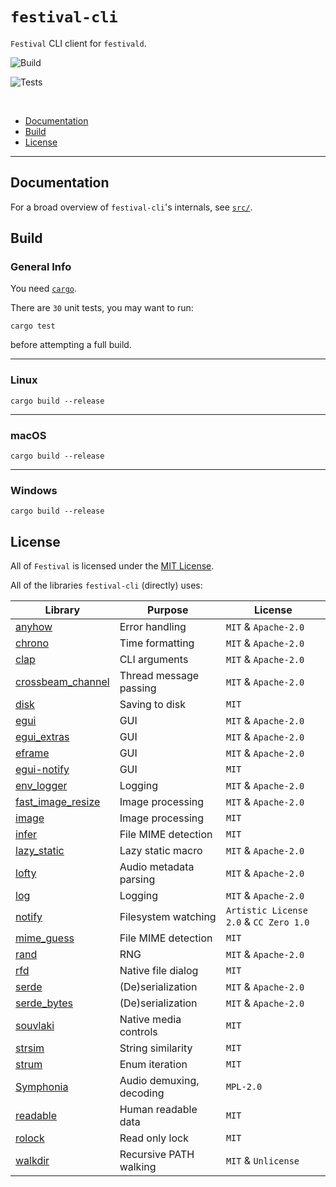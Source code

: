 # `festival-cli`
`Festival` CLI client for `festivald`.

![Build](https://github.com/hinto-janai/festival/actions/workflows/build/cli.yml/badge.svg)

![Tests](https://github.com/hinto-janai/festival/actions/workflows/tests/cli.yml/badge.svg)

<br clear="left"/>

* [Documentation](#Documentation)
* [Build](#Build)
* [License](#License)

---

## Documentation
For a broad overview of `festival-cli`'s internals, see [`src/`](https://github.com/hinto-janai/festival/festival-cli/src).

## Build
### General Info
You need [`cargo`](https://www.rust-lang.org/learn/get-started).

There are `30` unit tests, you may want to run:
```
cargo test
```
before attempting a full build.

---

### Linux
```
cargo build --release
```

---

### macOS
```
cargo build --release
```

---

### Windows
```
cargo build --release
```

## License
All of `Festival` is licensed under the [MIT License](https://github.com/hinto-janai/festival/LICENSE).

All of the libraries `festival-cli` (directly) uses:

| Library | Purpose | License |
|---------|---------|---------|
| [anyhow](https://github.com/dtolnay/anyhow)                        | Error handling           | `MIT` & `Apache-2.0`
| [chrono](https://github.com/chronotope/chrono)                     | Time formatting          | `MIT` & `Apache-2.0`
| [clap](https://github.com/clap-rs/clap)                            | CLI arguments            | `MIT` & `Apache-2.0`
| [crossbeam_channel](https://github.com/crossbeam-rs/crossbeam)     | Thread message passing   | `MIT` & `Apache-2.0`
| [disk](https://github.com/hinto-janai/disk)                        | Saving to disk           | `MIT`
| [egui](https://github.com/emilk/egui)                              | GUI                      | `MIT` & `Apache-2.0`
| [egui_extras](https://github.com/emilk/egui/crates/egui_extras)    | GUI                      | `MIT` & `Apache-2.0`
| [eframe](https://github.com/emilk/egui/crates/eframe)              | GUI                      | `MIT` & `Apache-2.0`
| [egui-notify](https://github.com/ItsEthra/egui-notify)             | GUI                      | `MIT`
| [env_logger](https://github.com/rust-cli/env_logger)               | Logging                  | `MIT` & `Apache-2.0`
| [fast_image_resize](https://github.com/cykooz/fast_image_resize)   | Image processing         | `MIT` & `Apache-2.0`
| [image](https://github.com/image-rs/image)                         | Image processing         | `MIT`
| [infer](https://github.com/bojand/infer)                           | File MIME detection      | `MIT`
| [lazy_static](https://github.com/rust-lang-nursery/lazy-static.rs) | Lazy static macro        | `MIT` & `Apache-2.0`
| [lofty](https://github.com/Serial-ATA/lofty-rs)                    | Audio metadata parsing   | `MIT` & `Apache-2.0`
| [log](https://github.com/rust-lang/log)                            | Logging                  | `MIT` & `Apache-2.0`
| [notify](https://github.com/notify-rs/notify)                      | Filesystem watching      | `Artistic License 2.0` & `CC Zero 1.0`
| [mime_guess](https://github.com/abonander/mime_guess)              | File MIME detection      | `MIT`
| [rand](https://github.com/rust-random/rand)                        | RNG                      | `MIT` & `Apache-2.0`
| [rfd](https://github.com/PolyMeilex/rfd)                           | Native file dialog       | `MIT`
| [serde](https://github.com/serde-rs/serde)                         | (De)serialization        | `MIT` & `Apache-2.0`
| [serde_bytes](https://github.com/serde-rs/bytes)                   | (De)serialization        | `MIT` & `Apache-2.0`
| [souvlaki](https://github.com/Sinono3/souvlaki)                    | Native media controls    | `MIT`
| [strsim](https://github.com/dguo/strsim-rs)                        | String similarity        | `MIT`
| [strum](https://github.com/Peternator7/strum)                      | Enum iteration           | `MIT`
| [Symphonia](https://github.com/pdeljanov/Symphonia)                | Audio demuxing, decoding | `MPL-2.0`
| [readable](https://github.com/hinto-janai/readable)                | Human readable data      | `MIT`
| [rolock](https://github.com/hinto-janai/rolock)                    | Read only lock           | `MIT`
| [walkdir](https://github.com/BurntSushi/walkdir)                   | Recursive PATH walking   | `MIT` & `Unlicense` 
